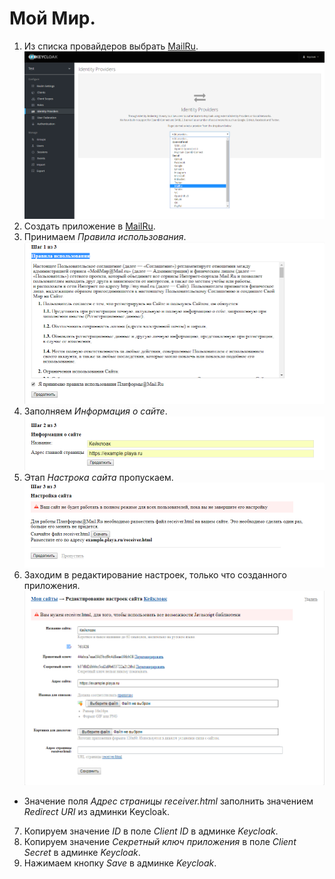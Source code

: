 # Мой Мир.

1. Из списка провайдеров выбрать [MailRu](https://mail.ru). 
![Выбор провайдера](screenshots/mailru_provider_1.png)
2. Создать приложение в [MailRu](https://api.mail.ru/sites/my/add).
3. Принимаем *Правила использования*. 
![Правила использования](screenshots/mailru_provider_2.png)
4. Заполняем *Информация о сайте*.
![Информация о сайте](screenshots/mailru_provider_3.png)
5. Этап *Настрока сайта* пропускаем. 
![Информация о сайте](screenshots/mailru_provider_4.png)
6. Заходим в редактирование настроек, только что созданного приложения. 
![Информация о сайте](screenshots/mailru_provider_5.png)
+ Значение поля *Адрес страницы receiver.html* заполнить значением *Redirect URI* из админки Keycloak.
7. Копируем значение *ID* в поле *Client ID* в админке *Keycloak*.
8. Копируем значение *Секретный ключ приложения* в поле *Client Secret* в админке *Keycloak*.
9. Нажимаем кнопку *Save* в админке *Keycloak*.
